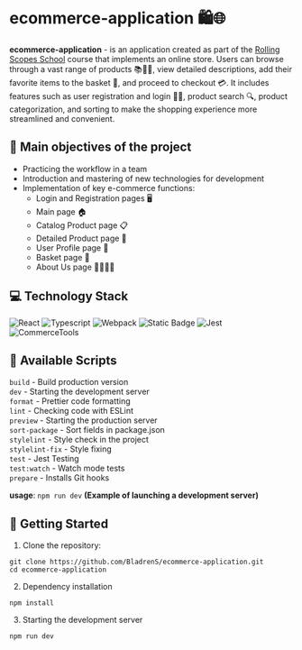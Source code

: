 # ecommerce-application 🛍️🌐

**ecommerce-application** - is an application created as part of the [Rolling Scopes School](https://rs.school/) course that implements an online store. Users can browse through a vast range of products 📚👗👟, view detailed descriptions, add their favorite items to the basket 🛒, and proceed to checkout 💳. It includes features such as user registration and login 📝🔐, product search 🔍, product categorization, and sorting to make the shopping experience more streamlined and convenient.

## 📝 Main objectives of the project

- Practicing the workflow in a team
- Introduction and mastering of new technologies for development
- Implementation of key e-commerce functions:
  - Login and Registration pages 🖥️
  - Main page 🏠
  - Catalog Product page 📋
  - Detailed Product page 🔎
  - User Profile page 👤
  - Basket page 🛒
  - About Us page 🙋‍♂️🙋‍♀️

## 💻 Technology Stack

![React](https://img.shields.io/badge/React-20232A?logo=react)
![Typescript](https://img.shields.io/badge/Typescript-red?logo=typescript)
![Webpack](https://img.shields.io/badge/Webpack-764ABC?logo=webpack)
![Static Badge](https://img.shields.io/badge/SASS-purple?logo=SASS)
![Jest](https://img.shields.io/badge/Jest-99424f?logo=Jest)
![CommerceTools](https://img.shields.io/badge/CommerceTools-purple?logo=commercetools)

## 🚀 Available Scripts

`build` - Build production version  
`dev` - Starting the development server  
`format` - Prettier code formatting  
`lint` - Checking code with ESLint  
`preview` - Starting the production server  
`sort-package` - Sort fields in package.json  
`stylelint` - Style check in the project  
`stylelint-fix` - Style fixing  
`test` - Jest Testing  
`test:watch` - Watch mode tests  
`prepare` - Installs Git hooks

**usage**: `npm run dev` **(Example of launching a development server)**

## 🏁 Getting Started

1. Clone the repository:

```
git clone https://github.com/BladrenS/ecommerce-application.git
cd ecommerce-application
```

2. Dependency installation

```
npm install
```

3. Starting the development server

```
npm run dev
```
